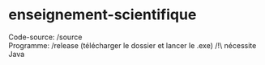 # enseignement-scientifique

Code-source: /source  
Programme: /release (télécharger le dossier et lancer le .exe) /!\ nécessite Java
